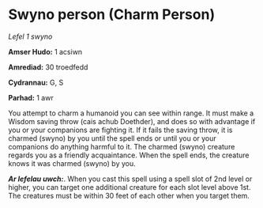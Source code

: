 # Swyno person (Charm Person)

*Lefel 1 swyno*

**Amser Hudo:** 1 acsiwn

**Amrediad:** 30 troedfedd

**Cydrannau:** G, S

**Parhad:** 1 awr

You attempt to charm a humanoid you can see within range. It must make a Wisdom saving throw (cais achub Doethder), and does so with advantage if you or your companions are fighting it. If it fails the saving throw, it is charmed (swyno) by you until the spell ends or until you or your companions do anything harmful to it. The charmed (swyno) creature regards you as a friendly acquaintance. When the spell ends, the creature knows it was charmed (swyno) by you.

***Ar lefelau uwch:***. When you cast this spell using a spell slot of 2nd level or higher, you can target one additional creature for each slot level above 1st. The creatures must be within 30 feet of each other when you target them.